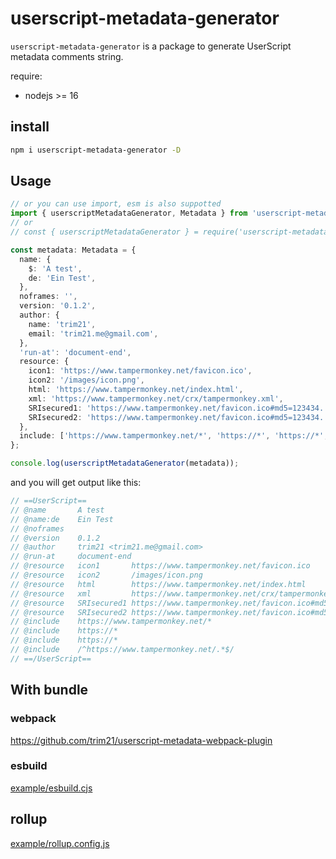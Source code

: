 # userscript-metadata-generator

`userscript-metadata-generator` is a package to generate UserScript metadata comments string.

require:

- nodejs >= 16

## install

```bash
npm i userscript-metadata-generator -D
```

## Usage

```typescript
// or you can use import, esm is also suppotted
import { userscriptMetadataGenerator, Metadata } from 'userscript-metadata-generator';
// or
// const { userscriptMetadataGenerator } = require('userscript-metadata-generator');

const metadata: Metadata = {
  name: {
    $: 'A test',
    de: 'Ein Test',
  },
  noframes: '',
  version: '0.1.2',
  author: {
    name: 'trim21',
    email: 'trim21.me@gmail.com',
  },
  'run-at': 'document-end',
  resource: {
    icon1: 'https://www.tampermonkey.net/favicon.ico',
    icon2: '/images/icon.png',
    html: 'https://www.tampermonkey.net/index.html',
    xml: 'https://www.tampermonkey.net/crx/tampermonkey.xml',
    SRIsecured1: 'https://www.tampermonkey.net/favicon.ico#md5=123434...',
    SRIsecured2: 'https://www.tampermonkey.net/favicon.ico#md5=123434...;sha256=234234...',
  },
  include: ['https://www.tampermonkey.net/*', 'https://*', 'https://*', '/^https://www.tampermonkey.net/.*$/'],
};

console.log(userscriptMetadataGenerator(metadata));
```

and you will get output like this:

```js
// ==UserScript==
// @name       A test
// @name:de    Ein Test
// @noframes
// @version    0.1.2
// @author     trim21 <trim21.me@gmail.com>
// @run-at     document-end
// @resource   icon1       https://www.tampermonkey.net/favicon.ico
// @resource   icon2       /images/icon.png
// @resource   html        https://www.tampermonkey.net/index.html
// @resource   xml         https://www.tampermonkey.net/crx/tampermonkey.xml
// @resource   SRIsecured1 https://www.tampermonkey.net/favicon.ico#md5=123434...
// @resource   SRIsecured2 https://www.tampermonkey.net/favicon.ico#md5=123434...;sha256=234234...
// @include    https://www.tampermonkey.net/*
// @include    https://*
// @include    https://*
// @include    /^https://www.tampermonkey.net/.*$/
// ==/UserScript==
```

## With bundle

### webpack

https://github.com/trim21/userscript-metadata-webpack-plugin

### esbuild

[example/esbuild.cjs](https://github.com/trim21/userscript-metadata-generator/blob/master/example/esbuild.cjs)

## rollup

[example/rollup.config.js](https://github.com/trim21/userscript-metadata-generator/blob/master/example/rollup.config.js)
